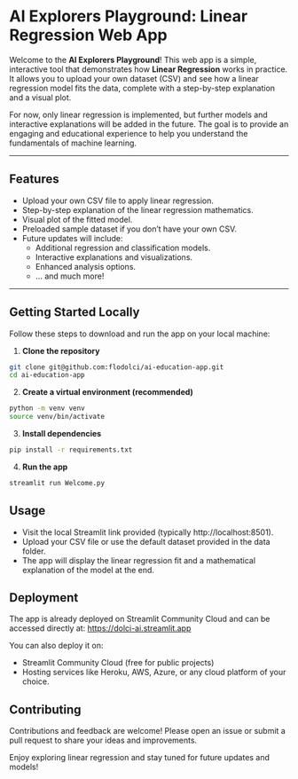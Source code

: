 # AI Explorers Playground: Linear Regression Web App

Welcome to the **AI Explorers Playground**! This web app is a simple, interactive tool that demonstrates how **Linear Regression** works in practice. 
It allows you to upload your own dataset (CSV) and see how a linear regression model fits the data, complete with a step-by-step explanation and a visual plot.

For now, only linear regression is implemented, but further models and interactive explanations will be added in the future. The goal is to provide an engaging 
and educational experience to help you understand the fundamentals of machine learning.

---

## Features

- Upload your own CSV file to apply linear regression.
- Step-by-step explanation of the linear regression mathematics.
- Visual plot of the fitted model.
- Preloaded sample dataset if you don’t have your own CSV.
- Future updates will include:
  - Additional regression and classification models.
  - Interactive explanations and visualizations.
  - Enhanced analysis options.
  - ... and much more!
---

## Getting Started Locally

Follow these steps to download and run the app on your local machine:

1. **Clone the repository**

```bash
git clone git@github.com:flodolci/ai-education-app.git
cd ai-education-app
```

2. **Create a virtual environment (recommended)**

```bash
python -m venv venv
source venv/bin/activate  
```

3. **Install dependencies**

```bash
pip install -r requirements.txt
```

4. **Run the app**

```bash
streamlit run Welcome.py
```

## Usage

- Visit the local Streamlit link provided (typically http://localhost:8501).
- Upload your CSV file or use the default dataset provided in the data folder.
- The app will display the linear regression fit and a mathematical explanation of the model at the end.

## Deployment

The app is already deployed on Streamlit Community Cloud and can be accessed directly at: https://dolci-ai.streamlit.app

You can also deploy it on:

- Streamlit Community Cloud (free for public projects)
- Hosting services like Heroku, AWS, Azure, or any cloud platform of your choice.

## Contributing

Contributions and feedback are welcome! Please open an issue or submit a pull request to share your ideas and improvements.

Enjoy exploring linear regression and stay tuned for future updates and models!